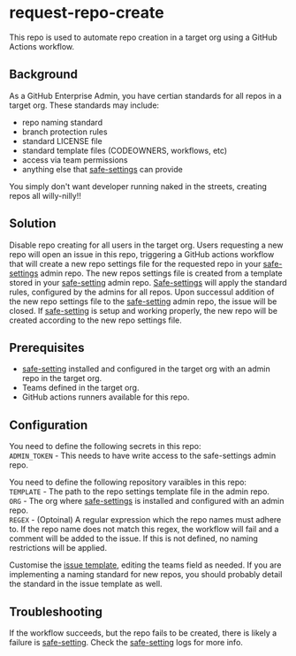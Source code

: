# request-repo-create
This repo is used to automate repo creation in a target org using a GitHub Actions workflow.

## Background
As a GitHub Enterprise Admin, you have certian standards for all repos in a target org. These standards may include:
 - repo naming standard
 - branch protection rules
 - standard LICENSE file
 - standard template files (CODEOWNERS, workflows, etc)
 - access via team permissions
 - anything else that [safe-settings](https://github.com/github/safe-settings) can provide

 You simply don't want developer running naked in the streets, creating repos all willy-nilly!!

## Solution
Disable repo creating for all users in the target org. Users requesting a new repo will open an issue in this repo, triggering a GitHub actions workflow that will create a new repo settings file for the requested repo in your [safe-settings](https://github.com/github/safe-settings) admin repo. The new repos settings file is created from a template stored in your [safe-setting](https://github.com/github/safe-settings) admin repo. [Safe-settings](https://github.com/github/safe-settings) will apply the standard rules, configured by the admins for all repos. Upon successul addition of the new repo settings file to the [safe-setting](https://github.com/github/safe-settings) admin repo, the issue will be closed. If [safe-setting](https://github.com/github/safe-settings) is setup and working properly, the new repo will be created according to the new repo settings file.  

## Prerequisites
 - [safe-setting](https://github.com/github/safe-settings) installed and configured in the target org with an admin repo in the target org.
 - Teams defined in the target org.
- GitHub actions runners available for this repo.

## Configuration

You need to define the following secrets in this repo:  
`ADMIN_TOKEN` -  This needs to have write access to the safe-settings admin repo.  

You need to define the following repository varaibles in this repo:  
`TEMPLATE` - The path to the repo settings template file in the admin repo.  
`ORG` - The org where [safe-settings](https://github.com/github/safe-settings) is installed and configured with an admin repo.  
`REGEX` - (Optoinal) A regular expression which the repo names must adhere to. If the repo name does not match this regex, the workflow will fail and a comment will be added to the issue. If this is not defined, no naming restrictions will be applied.  

Customise the [issue template](.github/ISSUE_TEMPLATE/request_repo.yml), editing the teams field as needed. If you are implementing a naming standard for new repos, you should probably detail the standard in the issue template as well.

## Troubleshooting
If the workflow succeeds, but the repo fails to be created, there is likely a failure is [safe-setting](https://github.com/github/safe-settings). Check the [safe-setting](https://github.com/github/safe-settings) logs for more info.  
